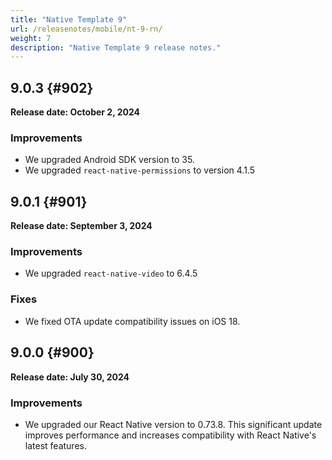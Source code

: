 ```yaml
---
title: "Native Template 9"
url: /releasenotes/mobile/nt-9-rn/
weight: 7
description: "Native Template 9 release notes."
---
```

## 9.0.3 {#902}

**Release date: October 2, 2024**

### Improvements

  * We upgraded Android SDK version to 35.
  * We upgraded `react-native-permissions` to version 4.1.5
 
## 9.0.1 {#901}

**Release date: September 3, 2024**

### Improvements

* We upgraded `react-native-video` to 6.4.5

### Fixes

* We fixed OTA update compatibility issues on iOS 18.

## 9.0.0 {#900}

**Release date: July 30, 2024**

### Improvements

* We upgraded our React Native version to 0.73.8. This significant update improves performance and increases compatibility with React Native's latest features.
